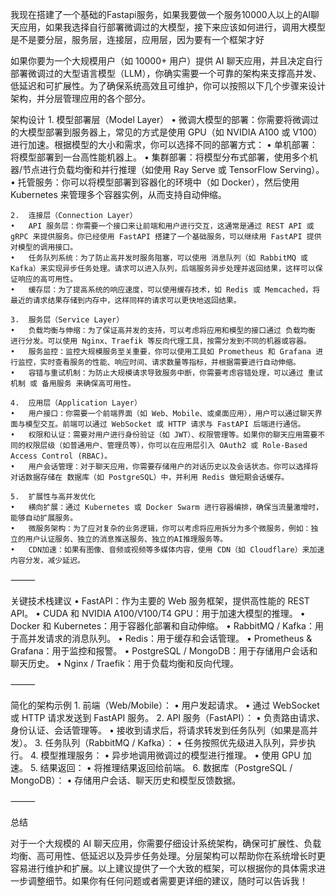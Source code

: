 我现在搭建了一个基础的Fastapi服务，如果我要做一个服务10000人以上的AI聊天应用，如果我选择自行部署微调过的大模型，接下来应该如何进行，调用大模型是不是要分层，服务层，连接层，应用层，因为要有一个框架才好



如果你要为一个大规模用户（如 10000+ 用户）提供 AI 聊天应用，并且决定自行部署微调过的大型语言模型（LLM），你确实需要一个可靠的架构来支撑高并发、低延迟和可扩展性。为了确保系统高效且可维护，你可以按照以下几个步骤来设计架构，并分层管理应用的各个部分。

架构设计
	1.	模型部署层（Model Layer）
	•	微调大模型的部署：你需要将微调过的大模型部署到服务器上，常见的方式是使用 GPU（如 NVIDIA A100 或 V100）进行加速。根据模型的大小和需求，你可以选择不同的部署方式：
	•	单机部署：将模型部署到一台高性能机器上。
	•	集群部署：将模型分布式部署，使用多个机器/节点进行负载均衡和并行推理（如使用 Ray Serve 或 TensorFlow Serving）。
	•	托管服务：你可以将模型部署到容器化的环境中（如 Docker），然后使用 Kubernetes 来管理多个容器实例，从而支持自动伸缩。

	2.	连接层（Connection Layer）
	•	API 服务层：你需要一个接口来让前端和用户进行交互，这通常是通过 REST API 或 gRPC 来提供服务。你已经使用 FastAPI 搭建了一个基础服务，可以继续用 FastAPI 提供对模型的调用接口。
	•	任务队列系统：为了防止高并发时服务阻塞，可以使用 消息队列（如 RabbitMQ 或 Kafka）来实现异步任务处理。请求可以进入队列，后端服务异步处理并返回结果，这样可以保证响应的高可用性。
	•	缓存层：为了提高系统的响应速度，可以使用缓存技术，如 Redis 或 Memcached，将最近的请求结果存储到内存中，这样同样的请求可以更快地返回结果。

	3.	服务层（Service Layer）
	•	负载均衡与伸缩：为了保证高并发的支持，可以考虑将应用和模型的接口通过 负载均衡 进行分发。可以使用 Nginx、Traefik 等反向代理工具，按需分发到不同的机器或容器。
	•	服务监控：监控大规模服务至关重要，你可以使用工具如 Prometheus 和 Grafana 进行监控，实时查看服务的性能、响应时间、请求数量等指标，并根据需要进行自动伸缩。
	•	容错与重试机制：为防止大规模请求导致服务中断，你需要考虑容错处理，可以通过 重试机制 或 备用服务 来确保高可用性。

	4.	应用层（Application Layer）
	•	用户接口：你需要一个前端界面（如 Web、Mobile、或桌面应用），用户可以通过聊天界面与模型交互。前端可以通过 WebSocket 或 HTTP 请求与 FastAPI 后端进行通信。
	•	权限和认证：需要对用户进行身份验证（如 JWT）、权限管理等。如果你的聊天应用需要不同的权限层级（如普通用户、管理员等），你可以在应用层引入 OAuth2 或 Role-Based Access Control (RBAC)。
	•	用户会话管理：对于聊天应用，你需要存储用户的对话历史以及会话状态。你可以选择将对话数据存储在 数据库（如 PostgreSQL）中，并利用 Redis 做短期会话缓存。
  
	5.	扩展性与高并发优化
	•	横向扩展：通过 Kubernetes 或 Docker Swarm 进行容器编排，确保当流量激增时，能够自动扩展服务。
	•	微服务架构：为了应对复杂的业务逻辑，你可以考虑将应用拆分为多个微服务，例如：独立的用户认证服务、独立的消息推送服务、独立的AI推理服务等。
	•	CDN加速：如果有图像、音频或视频等多媒体内容，使用 CDN（如 Cloudflare）来加速内容分发，减少延迟。

⸻

关键技术栈建议
	•	FastAPI：作为主要的 Web 服务框架，提供高性能的 REST API。
	•	CUDA 和 NVIDIA A100/V100/T4 GPU：用于加速大模型的推理。
	•	Docker 和 Kubernetes：用于容器化部署和自动伸缩。
	•	RabbitMQ / Kafka：用于高并发请求的消息队列。
	•	Redis：用于缓存和会话管理。
	•	Prometheus & Grafana：用于监控和报警。
	•	PostgreSQL / MongoDB：用于存储用户会话和聊天历史。
	•	Nginx / Traefik：用于负载均衡和反向代理。

⸻

简化的架构示例
	1.	前端（Web/Mobile）：
	•	用户发起请求。
	•	通过 WebSocket 或 HTTP 请求发送到 FastAPI 服务。
	2.	API 服务（FastAPI）：
	•	负责路由请求、身份认证、会话管理等。
	•	接收到请求后，将请求转发到任务队列（如果是高并发）。
	3.	任务队列（RabbitMQ / Kafka）：
	•	任务按照优先级进入队列，异步执行。
	4.	模型推理服务：
	•	异步地调用微调过的模型进行推理。
	•	使用 GPU 加速。
	5.	结果返回：
	•	将推理结果返回给前端。
	6.	数据库（PostgreSQL / MongoDB）：
	•	存储用户会话、聊天历史和模型反馈数据。

⸻

总结

对于一个大规模的 AI 聊天应用，你需要仔细设计系统架构，确保可扩展性、负载均衡、高可用性、低延迟以及异步任务处理。分层架构可以帮助你在系统增长时更容易进行维护和扩展。以上建议提供了一个大致的框架，可以根据你的具体需求进一步调整细节。如果你有任何问题或者需要更详细的建议，随时可以告诉我！